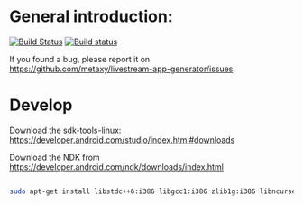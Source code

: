 
General introduction:
====================

[![Build Status](https://travis-ci.org/metaxy/livestream-app-generator.svg?branch=master)](https://travis-ci.org/metaxy/livestream-app-generator)
[![Build status](https://ci.appveyor.com/api/projects/status/md4kotpr8ngiev5o?svg=true)](https://ci.appveyor.com/project/metaxy/livestream-app-generator)


If you found a bug, please report it on <https://github.com/metaxy/livestream-app-generator/issues>.


# Develop
Download the sdk-tools-linux: https://developer.android.com/studio/index.html#downloads

Download the NDK from https://developer.android.com/ndk/downloads/index.html

```bash

sudo apt-get install libstdc++6:i386 libgcc1:i386 zlib1g:i386 libncurses5:i386
